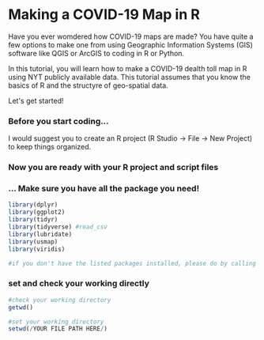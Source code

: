 # Making a COVID-19 Map in R

Have you ever womdered how COVID-19 maps are made? You have quite a few options to make one from using Geographic Information Systems (GIS) software like QGIS or ArcGIS to coding in R or Python.

In this tutorial, you will learn how to make a COVID-19 dealth toll map in R using NYT publicly available data. This tutorial assumes that you know the basics of R and the structyre of geo-spatial data. 

Let's get started! 

### Before you start coding... 

I would suggest you to create an R project (R Studio -> File -> New Project) to keep things organized. 

### Now you are ready with your R project and script files
### ... Make sure you have all the package you need!
```r
library(dplyr)
library(ggplot2)
library(tidyr)
library(tidyverse) #read_csv 
library(lubridate)
library(usmap)
library(viridis)

#if you don't have the listed packages installed, please do by calling the function "install.packages("put the name of the package")"
``` 

### set and check your working directly 
```r
#check your working directory
getwd()

#set your working directory 
setwd(/YOUR FILE PATH HERE/)
```


